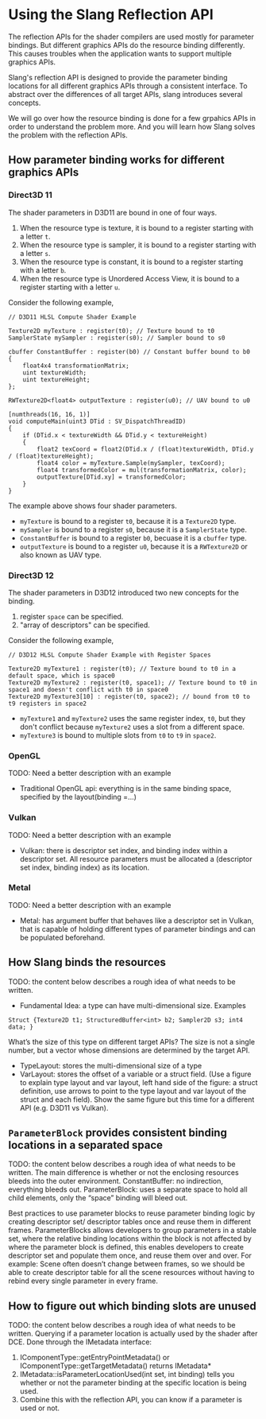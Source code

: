 # Using the Slang Reflection API

The reflection APIs for the shader compilers are used mostly for parameter bindings. But different graphics APIs do the resource binding differently. This causes troubles when the application wants to support multiple graphics APIs.

Slang's reflection API is designed to provide the parameter binding locations for all different graphics APIs through a consistent interface. To abstract over the differences of all target APIs, slang introduces several concepts.

We will go over how the resource binding is done for a few grpahics APIs in order to understand the problem more. And you will learn how Slang solves the problem with the reflection APIs.

## How parameter binding works for different graphics APIs

### Direct3D 11
The shader parameters in D3D11 are bound in one of four ways.
1. When the resource type is texture, it is bound to a register starting with a letter `t`.
2. When the resource type is sampler, it is bound to a register starting with a letter `s`.
3. When the resource type is constant, it is bound to a register starting with a letter `b`.
4. When the resource type is Unordered Access View, it is bound to a register starting with a letter `u`.

Consider the following example,
```hlsl
// D3D11 HLSL Compute Shader Example

Texture2D myTexture : register(t0); // Texture bound to t0
SamplerState mySampler : register(s0); // Sampler bound to s0

cbuffer ConstantBuffer : register(b0) // Constant buffer bound to b0
{
    float4x4 transformationMatrix;
    uint textureWidth;
    uint textureHeight;
};

RWTexture2D<float4> outputTexture : register(u0); // UAV bound to u0

[numthreads(16, 16, 1)]
void computeMain(uint3 DTid : SV_DispatchThreadID)
{
    if (DTid.x < textureWidth && DTid.y < textureHeight)
    {
        float2 texCoord = float2(DTid.x / (float)textureWidth, DTid.y / (float)textureHeight);
        float4 color = myTexture.Sample(mySampler, texCoord);
        float4 transformedColor = mul(transformationMatrix, color);
        outputTexture[DTid.xy] = transformedColor;
    }
}
```
The example above shows four shader parameters.
 - `myTexture` is bound to a register `t0`, because it is a `Texture2D` type.
 - `mySampler` is bound to a register `s0`, because it is a `SamplerState` type.
 - `ConstantBuffer` is bound to a register `b0`, becuase it is a `cbuffer` type.
 - `outputTexture` is bound to a register `u0`, because it is a `RWTexture2D` or also known as UAV type.

### Direct3D 12
The shader parameters in D3D12 introduced two new concepts for the binding.
1. register `space` can be specified.
2. "array of descriptors" can be specified.

Consider the following example,
```hlsl
// D3D12 HLSL Compute Shader Example with Register Spaces

Texture2D myTexture1 : register(t0); // Texture bound to t0 in a default space, which is space0
Texture2D myTexture2 : register(t0, space1); // Texture bound to t0 in space1 and doesn't conflict with t0 in space0
Texture2D myTexture3[10] : register(t0, space2); // bound from t0 to t9 registers in space2
```
 - `myTexture1` and `myTexture2` uses the same register index, `t0`, but they don't conflict because `myTexture2` uses a slot from a different space.
 - `myTexture3` is bound to multiple slots from `t0` to `t9` in `space2`.

### OpenGL
TODO: Need a better description with an example

- Traditional OpenGL api: everything is in the same binding space, specified by the layout(binding =...)

### Vulkan
TODO: Need a better description with an example

- Vulkan: there is descriptor set index, and binding index within a descriptor set. All resource parameters must be allocated a (descriptor set index, binding index) as its location.

### Metal
TODO: Need a better description with an example

- Metal: has argument buffer that behaves like a descriptor set in Vulkan, that is capable of holding different types of parameter bindings and can be populated beforehand.


## How Slang binds the resources

TODO: the content below describes a rough idea of what needs to be written.
- Fundamental Idea: a type can have multi-dimensional size. Examples
```
Struct {Texture2D t1; StructuredBuffer<int> b2; Sampler2D s3; int4 data; }
```
What’s the size of this type on different target APIs? The size is not a single number, but a vector whose dimensions are determined by the target API.
- TypeLayout: stores the multi-dimensional size of a type
- VarLayout: stores the offset of a variable or a struct field.
(Use a figure to explain type layout and var layout, left hand side of the figure: a struct definition, use arrows to point to the type layout and var layout of the struct and each field).
Show the same figure but this time for a different API (e.g. D3D11 vs Vulkan).

## `ParameterBlock` provides consistent binding locations in a separated space

TODO: the content below describes a rough idea of what needs to be written.
The main difference is whether or not the enclosing resources bleeds into the outer environment. ConstantBuffer: no indirection, everything bleeds out. ParameterBlock: uses a separate space to hold all child elements, only the “space” binding will bleed out.

Best practices to use parameter blocks to reuse parameter binding logic by creating descriptor set/ descriptor tables once and reuse them in different frames. ParameterBlocks allows developers to group parameters in a stable set, where the relative binding locations within the block is not affected by where the parameter block is defined, this enables developers to create descriptor set and populate them once, and reuse them over and over. For example: Scene often doesn’t change between frames, so we should be able to create descriptor table for all the scene resources without having to rebind every single parameter in every frame.


## How to figure out which binding slots are unused

TODO: the content below describes a rough idea of what needs to be written.
Querying if a parameter location is actually used by the shader after DCE.
Done through the IMetadata interface:
1. IComponentType::getEntryPointMetadata() or IComponentType::getTargetMetadata() returns IMetadata*
1. IMetadata::isParameterLocationUsed(int set, int binding) tells you whether or not the parameter binding at the specific location is being used.
1. Combine this with the reflection API, you can know if a parameter is used or not.


